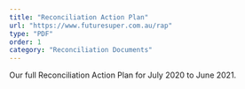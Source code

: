 ```yaml
---
title: "Reconciliation Action Plan"
url: "https://www.futuresuper.com.au/rap"
type: "PDF"
order: 1
category: "Reconciliation Documents"
---
```


Our full Reconciliation Action Plan for July 2020 to June 2021.
